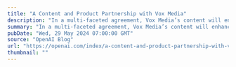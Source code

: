 ```yaml
---
title: "A Content and Product Partnership with Vox Media"
description: "In a multi-faceted agreement, Vox Media’s content will enhance the output of OpenAI’s ChatGPT, and the company will build on OpenAI’s technology to develop products to better serve its audiences and advertisers."
summary: "In a multi-faceted agreement, Vox Media’s content will enhance the output of OpenAI’s ChatGPT, and the company will build on OpenAI’s technology to develop products to better serve its audiences and advertisers."
pubDate: "Wed, 29 May 2024 07:00:00 GMT"
source: "OpenAI Blog"
url: "https://openai.com/index/a-content-and-product-partnership-with-vox-media"
thumbnail: ""
---
```


